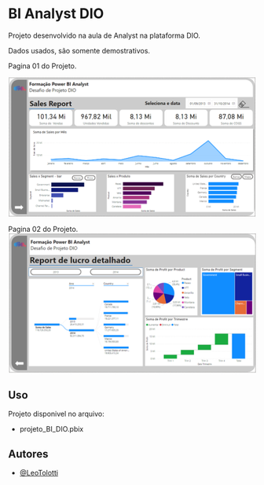 # BI Analyst DIO

Projeto desenvolvido na aula de Analyst na plataforma DIO.

Dados usados, são somente demostrativos.

Pagina 01 do Projeto.

<img src="./Pagina01.png">

Pagina 02 do Projeto.
<img src="/Pagina02.png">

## Uso

Projeto disponivel no arquivo:

- projeto_BI_DIO.pbix

## Autores

- [@LeoTolotti](https://github.com/LeoTolotti)
